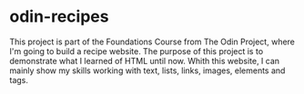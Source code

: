 # odin-recipes

This project is part of the Foundations Course from The Odin Project, where I'm going to build a recipe website. The purpose of this project is to demonstrate what I learned of HTML until now. Whith this website, I can mainly show my skills working with text, lists, links, images, elements and tags.
